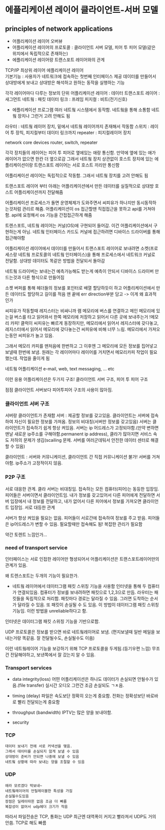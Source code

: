 # 에플리케이션 레이어 클라이언트-서버 모델

## principles of network applications

- 어플리케이션 레이어 오버뷰
- 어플리케이션 레이어의 프로토콜 : 클라이언트 서버 모델, 피어 투 피어 모델(같은 위치에서 독립적으로 존재하는)
- 에플리케이션 레이어랑 트랜스포트 레이어와의 관계

TCP/IP 최상위 레이어 에플리케이션 레이어  
기본기능 : 사용자가 네트워크에 접속하는 첫번째 인터페이스 제공
데이터를 만들어서 상대방에게 보내고 상대방은 해석하고 원하는 동작을 실행하는 기능

각각 레이어마다 다루는 정보의 단위
어플리케이션 레이어 : 데이터
트랜스포트 레이어 : 새그먼트
네트웤 : 패킷
데이터 링크 : 프레임
피지컬 : 비트(전기신호)

- 에플리케이션 프로그램
  여러 네트웤 시스템에서 동작함.
  네트웤을 통해 소통함
  네트웤 장치나 그런거 고려 안해도 됨

라우터 : 네트웤 레이어 장치, 밑에서 네트웤 레이어까지 존재해서 작동함
스위치 : 레이어 투 장칙, 피지컬부터 데이터 링크까지
repeater : 피지컬레이어 장치

network core devices
router, switch, repeater

각각 장치들의 레이어는 피어 투 피어로 옆에있는 애랑 통신함. 만약에 옆에 있는 애가 레이어가 없으면 한칸 더 옆으로감
그래서 네트웤 장치 상관없이 호스트 장치에 있는 에플리케이션이랑 트랜스포트 레이어는 서로 호스트 끼리만 통신함

어플리케이션 레이어는 독립적으로 작동함. 그래서 네트웤 장치를 고려 안해도 됨

트랜스포트 레이어 부터 아래는 어플리케이션에서 만든 데이터를 실질적으로 상대방 호스트 어플리케이션까지 전달해줌

어플리케이션 프로세스가 돌면 운영체제가 도와주면서 씨피유가 하나지만 동시동작하는것처럼 관리르 해줌.
어플리케이션이 os 접근할땐 직접접근을 못하고 api를 거쳐야함. api에 요청해서 os 기능을 간접접근하게 해줌

트렌스포트, 네트웤 레이어는 커널(OS)에 구현되어 들어감. 이건 어플리케이션에서 구현하는게 아님.
네트웤 인터페이스 카드도 커널에 접근하려면 디바이스 드라이버를 통해 접근해야함

어플리케이션 레이어에서 데이터를 만들어서 트랜스포트 레이어로 보내려면 소켓(프로세스랑 네트웤 프로토콜의 네트웤 인터페이스)을 통해 프로세스에서 네트워크 커널로 전달함. 상대방 데이터도 똑같은 방법을 전달되서 돌아감

네트웤 드라이버는 보내는건 예측가능해도 받는게 예측이 안되서 디바이스 드라이버 만드는것과 다른 형식으로 만들어짐

소켓 버퍼를 통해 헤더들의 정보를 포인터로 배열 할당하듯이 하고 어플리케이션에서 만든 데이터도 할당하고 길이를 적음
맨 끝에 err direction부분 담고
-> 이게 왜 효과적인가

씨피유가 작동할때 레지스터는 비싸니까 램 메모리에 버스를 연결하고 메인 메모리에 있는걸 버스를 타고 읽어와서 한쪽 메모리에 저장하고 읽어서 다른 곳에 보내주는거 !메모리 카피! 클럭이 씨피유는 빠르게 동장하지만, 메모리에서 읽어서 레지스터에 갖다놓고, 레지스터에서 읽어서 메모리에 갖다놓는건 씨피유에 비해 너무 느림. 메모리에서 가져오는동안 씨피유가 놀고 있음.

그래서 메모리 카피를 맨처음에 한번하고 그 이후엔 그 메모리에 모든 정보를 집어넣고 보낼때 한번에 보냄. 원래는 각 레이어마다 레이어를 거치면서 메모리카피 작업이 필요했는데. 작업을 줄이게 됨

네트웤 어플리케이션
e-mail, web, text messaging, ... etc

이런 응용 어플리케이션은 두가지 구조!
클라이언트 서버 구조, 피어 투 피어 구조

점점 클라이언트 서버보다 피어투피어 구조의 사용이 많아짐.

### 클라이언트 서버 구조

서버랑 클라이언트가 존재함
서버 : 제공할 정보를 갖고있음. 클라이언트는 서버에 접속하여 자신이 필요한 정보를 가져옴. 정보의 비대칭(서버만 정보를 갖고있음) 서버는 클라이언트가 접속하기 쉽게 항상 켜있음. 서버는 ip 어드레스가 고정되야함.(만약 변하면 맨날 새로운 ip주소를 구해야함.permanent ip address), 클라가 많아지면 서비스 속도 저하의 문제가 생김(scailing 문제. 서버를 여러군데둬서 안전한 데이터 센터로 해결할 수 있음)

클라이언트 : 서버와 커뮤니케이션, 클라이언트 간 직접 커뮤니케이션 불가! 서버를 거쳐야함. ip주소가 고정적이지 않음.

### P2P 구조

서로 대응한 관계. 클라 서버는 비대칭임.
접속하는 모든 컴퓨터(피어)는 동등한 입장임. 피어들은 서버이면서 클라이언트임. 내가 정보를 갖고있어서 다른 피어에게 전달하면 서버 입장에서 내 정보를 전달하고, 내가 없어서 다른 피어에서 정보를 가져오면 클라이언트 입장임. 서로 대등한 관계

서버가 항상 켜있을 필요는 없음.
피어들이 서로간에 접속하여 정보를 주고 받음.
피어들은 ip어드레스가 변할 수 있음.
필요할때만 접속해도 됨!
복잡한 관리가 필요함

약간 토렌트 느낌인가...

### need of transport service

인터페이스는 서로 인접한 레이어만 형셩되어서 어플리케이션은 트랜스포트레이어만의 관계가 있음.

왜 트렌스포트는 두개의 기능이 필요한가.

- 네트웤 레이어에서 데이터그램 패킷 스위칭 기능을 사용함
  인터넷을 통해 두 컴퓨터가 연결되있음. 컴퓨터가 정보를 보내려하면 패킷으로 1,2,3으로 만듬. 라우터는 패킷들을 독립적으로 처리함. 패킷마다 경로는 달라질 수 있음. 그러면 도착하는 순서가 달라질 수 있음. 또 패킷이 손실될 수 도 있음.
  이 방법이 데이터그램 패킷 스위칭 기능임.
  이런 방법을 unreliable하다고 함.

인터넷은 데이터그램 패킷 스위칭 기능을 기반으로함.

UDP 프로토콜은 정보를 받으면 바로 네트웤레이어로 보냄. (편지보낼때 일반 메일을 보내는거랑 똑같음. 잘 전달될수도, 손실될수도 이씀)

이런 네트웤레이어 기능을 보강하기 위해 TCP 프로토콜을 두게됨.(등기우편 느낌)
무조건 전달해야하고, 보낸쪽에서 잘 갔는지 알 수 있음.

### Transport services

- data integrity(loss)
  어떤 어플리케이션은 하나도 데이터가 손실되면 안될수가 있음.(file transfer)
  실시간 오디오 그런건 조금 손실되도 ㄱㅊ음.

- timing (delay)
  파일은 속도보단 정확히 오는게 중요함.
  전화는 정확성보단 바로바로 빨리 전달되는게 중요함

- throughput (bandwidth)
  IPTV는 많은 양을 보내야함.

- security

### TCP

    데이터 보내기 전에 서로 커넥션을 맺음.
    그래서 데이터를 손실되지 않게 보낼 수 있음
    상대방이 준비가 안되면 나중에 보낼 수 있음
    네트웤 상황에 따라 보내는 양을 조절할 수 있음

### UDP

    에라 모르겠다 막보내~
    네트웤레이어의 언릴레이블한 특성을 가짐
    손실될수도있음
    장점은 딜레이따윈 없음 조금 더 빠름
    복잡성이 없어서 udp헤더 크기가 작음

따라서 파일전송은 TCP, 통화는 UDP
최근엔 대역폭이 커지고 빨라져서 UDP도 거의 안씀. TCP로 해도 빠름
